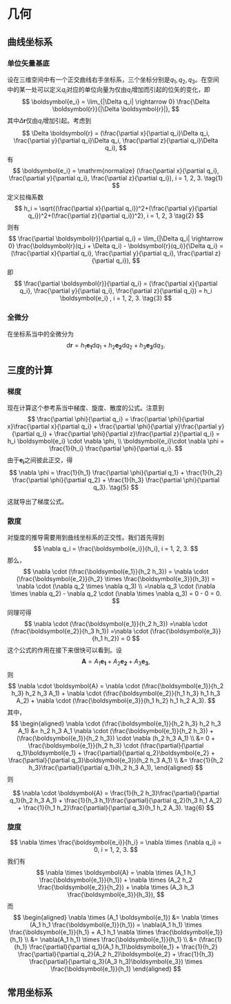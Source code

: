 # 几何

## 曲线坐标系

### 单位矢量基底

设在三维空间中有一个正交曲线右手坐标系，三个坐标分别是$q_1, q_2, q_3$。在空间中的某一处可以定义$q_i$对应的单位向量为仅由$q_i$增加而引起的位矢的变化，即
$$
\boldsymbol{e_i} = \lim_{|\Delta q_i| \rightarrow 0} \frac{\Delta \boldsymbol{r}}{|\Delta \boldsymbol{r}|},
$$
其中$\Delta \boldsymbol{r}$仅由$q_i$增加引起。考虑到
$$
\Delta \boldsymbol{r} = (\frac{\partial x}{\partial q_i}\Delta q_i, \frac{\partial y}{\partial q_i}\Delta q_i, \frac{\partial z}{\partial q_i}\Delta q_i),
$$
有
$$
\boldsymbol{e_i} = \mathrm{normalize} (\frac{\partial x}{\partial q_i}, \frac{\partial y}{\partial q_i}, \frac{\partial z}{\partial q_i}), i = 1, 2, 3.
\tag{1}
$$
定义拉梅系数
$$
h_i = \sqrt{(\frac{\partial x}{\partial q_i})^2+(\frac{\partial y}{\partial q_i})^2+(\frac{\partial z}{\partial q_i})^2}, i = 1, 2, 3 
\tag{2}
$$
则有
$$
\frac{\partial \boldsymbol{r}}{\partial q_i} = \lim_{|\Delta q_i| \rightarrow 0} \frac{\boldsymbol{r}(q_i + \Delta q_i) - \boldsymbol{r}(q_i)}{\Delta q_i} = (\frac{\partial x}{\partial q_i}, \frac{\partial y}{\partial q_i}, \frac{\partial z}{\partial q_i}),
$$
即
$$
\frac{\partial \boldsymbol{r}}{\partial q_i} = (\frac{\partial x}{\partial q_i}, \frac{\partial y}{\partial q_i}, \frac{\partial z}{\partial q_i}) = h_i \boldsymbol{e_i} , i = 1, 2, 3.
\tag{3} 
$$
### 全微分
在坐标系当中的全微分为
$$
\mathrm{d}\boldsymbol{r} = 
h_1 \boldsymbol{e_1} \mathrm{d} q_1 + 
h_2 \boldsymbol{e_2} \mathrm{d} q_2 + h_3 \boldsymbol{e_3} \mathrm{d} q_3.
\tag{4}
$$

## 三度的计算

### 梯度

现在计算这个参考系当中梯度、旋度、散度的公式。注意到
$$
\frac{\partial \phi}{\partial q_i} = \frac{\partial \phi}{\partial x}\frac{\partial x}{\partial q_i} + \frac{\partial \phi}{\partial y}\frac{\partial y}{\partial q_i} + \frac{\partial \phi}{\partial z}\frac{\partial z}{\partial q_i} = h_i \boldsymbol{e_i} \cdot \nabla \phi, \\
\boldsymbol{e_i}\cdot \nabla \phi = \frac{1}{h_i} \frac{\partial \phi}{\partial q_i}.
$$
由于$\boldsymbol{e_i}$之间彼此正交，得
$$
\nabla \phi = \frac{1}{h_1} \frac{\partial \phi}{\partial q_1} + \frac{1}{h_2} \frac{\partial \phi}{\partial q_2} + \frac{1}{h_3} \frac{\partial \phi}{\partial q_3}.
\tag{5}
$$

这就导出了梯度公式。

### 散度

对旋度的推导需要用到曲线坐标系的正交性。我们首先得到
$$
\nabla q_i = \frac{\boldsymbol{e_i}}{h_i}, i = 1, 2, 3.
$$
那么，
$$
\nabla \cdot (\frac{\boldsymbol{e_1}}{h_2 h_3}) = \nabla \cdot (\frac{\boldsymbol{e_2}}{h_2} \times \frac{\boldsymbol{e_3}}{h_3}) = \nabla \cdot (\nabla q_2 \times \nabla q_3) \\
=\nabla q_3 \cdot (\nabla \times \nabla q_2) - \nabla q_2 \cdot (\nabla \times \nabla q_3) = 0 - 0 = 0.
$$
同理可得
$$
\nabla \cdot (\frac{\boldsymbol{e_1}}{h_2 h_3}) =\nabla \cdot (\frac{\boldsymbol{e_2}}{h_3 h_1}) =\nabla \cdot (\frac{\boldsymbol{e_3}}{h_1 h_2}) = 0
$$
这个公式的作用在接下来很快可以看到。设
$$
\boldsymbol{A} = A_1 \boldsymbol{e_1} + A_2 \boldsymbol{e_2} + A_3 \boldsymbol{e_3},
$$
则
$$
\nabla \cdot \boldsymbol{A} = \nabla \cdot (\frac{\boldsymbol{e_1}}{h_2 h_3} h_2 h_3 A_1) + \nabla \cdot (\frac{\boldsymbol{e_2}}{h_1 h_3} h_1 h_3 A_2) + \nabla \cdot (\frac{\boldsymbol{e_3}}{h_1 h_2} h_1 h_2 A_3).
$$
其中，
$$
\begin{aligned}
    \nabla \cdot (\frac{\boldsymbol{e_1}}{h_2 h_3} h_2 h_3 A_1) &= h_2 h_3 A_1 \nabla \cdot (\frac{\boldsymbol{e_1}}{h_2 h_3}) + (\frac{\boldsymbol{e_1}}{h_2 h_3}) \cdot \nabla (h_2 h_3 A_1) \\
    &= 0 + \frac{\boldsymbol{e_1}}{h_2 h_3} \cdot (\frac{\partial}{\partial q_1}\boldsymbol{e_1} + \frac{\partial}{\partial q_2}\boldsymbol{e_2} + \frac{\partial}{\partial q_3}\boldsymbol{e_3})(h_2 h_3 A_1) \\
    &= \frac{1}{h_2 h_3}\frac{\partial}{\partial q_1}(h_2 h_3 A_1),
\end{aligned}
$$
则

$$
\nabla \cdot \boldsymbol{A} = \frac{1}{h_2 h_3}\frac{\partial}{\partial q_1}(h_2 h_3 A_1) + \frac{1}{h_3 h_1}\frac{\partial}{\partial q_2}(h_3 h_1 A_2) + \frac{1}{h_1 h_2}\frac{\partial}{\partial q_3}(h_1 h_2 A_3).
\tag{6}
$$

### 旋度
$$
\nabla \times \frac{\boldsymbol{e_i}}{h_i} = \nabla \times (\nabla q_i) = 0, i = 1, 2, 3.
$$
我们有
$$
\nabla \times \boldsymbol{A} = \nabla \times (A_1 h_1 \frac{\boldsymbol{e_1}}{h_1}) + \nabla \times (A_2 h_2 \frac{\boldsymbol{e_2}}{h_2}) + \nabla \times (A_3 h_3 \frac{\boldsymbol{e_3}}{h_3}),
$$
而
$$
\begin{aligned}
    \nabla \times (A_1 \boldsymbol{e_1}) &= \nabla \times (A_1 h_1 \frac{\boldsymbol{e_1}}{h_1}) = \nabla(A_1 h_1) \times \frac{\boldsymbol{e_1}}{h_1} + A_1 h_1 \nabla \times \frac{\boldsymbol{e_1}}{h_1} \\
    &= \nabla(A_1 h_1) \times \frac{\boldsymbol{e_1}}{h_1} \\
    &= (\frac{1}{h_1} \frac{\partial}{\partial q_1}(A_1 h_1)\boldsymbol{e_1} + \frac{1}{h_2} \frac{\partial}{\partial q_2}(A_2 h_2)\boldsymbol{e_2} + \frac{1}{h_3} \frac{\partial}{\partial q_3}(A_3 h_3)\boldsymbol{e_3}) \times \frac{\boldsymbol{e_1}}{h_1}
\end{aligned}
$$

## 常用坐标系